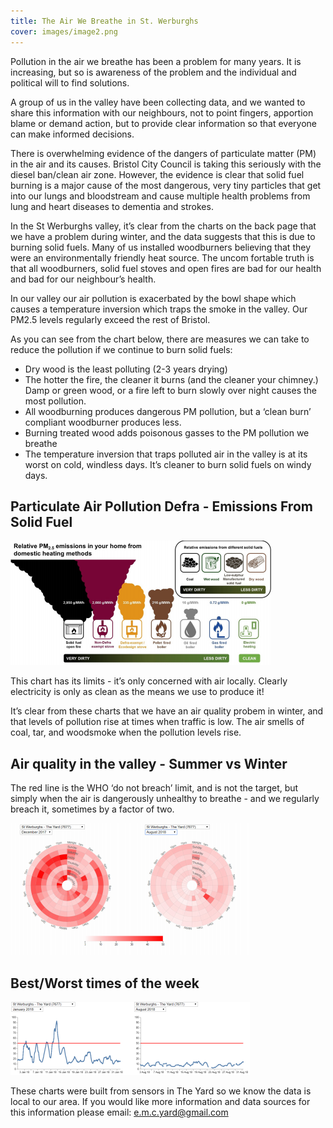 ```yaml
---
title: The Air We Breathe in St. Werburghs
cover: images/image2.png
---
```



Pollution in the air we breathe has been a problem for many years. It is increasing, but so is awareness of the problem and the individual and political will to find solutions. 

A group of us in the valley have been collecting data, and we wanted to share this information with our neighbours, not to point fingers, apportion blame or demand action, but to provide clear information so that everyone can make informed decisions. 

<!--more-->

There is overwhelming evidence of the dangers of particulate matter (PM) in the air and its causes. Bristol City Council is taking this seriously with the diesel ban/clean air zone. However, the evidence is clear that solid fuel burning is a major cause of the most dangerous, very tiny particles that get into our lungs and bloodstream and cause multiple health problems from lung and heart diseases to dementia and strokes. 

In the St Werburghs valley, it’s clear from the charts on the back page that we have a problem during winter, and the data suggests that this is due to burning solid fuels. Many of us installed woodburners believing that they were an environmentally friendly heat source. The uncom fortable truth is that all woodburners, solid fuel stoves and open fires are bad for our health and bad for our neighbour’s health. 

In our valley our air pollution is exacerbated by the bowl shape which causes a temperature inversion which traps the smoke in the valley. Our PM2.5 levels regularly exceed the rest of Bristol. 

As you can see from the chart below, there are measures we can take to reduce the pollution if we continue to burn solid fuels: 

- Dry wood is the least polluting (2-3 years drying) 
- The hotter the fire, the cleaner it burns (and the cleaner your chimney.) Damp or green wood, or a fire left to burn slowly over night causes the most pollution. 
- All woodburning produces dangerous PM pollution, but a ‘clean burn’ compliant woodburner produces less. 
- Burning treated wood adds poisonous gasses to the PM pollution we breathe 
- The temperature inversion that traps polluted air in the valley is at its worst on cold, windless days. It’s cleaner to burn solid fuels on windy days. 

## Particulate Air Pollution Defra - Emissions From Solid Fuel 

![](images/image4.png)

This chart has its limits - it’s only concerned with air locally. Clearly electricity is only as clean as the means we use to produce it!

It’s clear from these charts that we have an air quality probem in winter, and that levels of pollution rise at times when traffic is low. The air smells of coal, tar, and woodsmoke when the pollution levels rise. 

## Air quality in the valley - Summer vs Winter

The red line is the WHO ‘do not breach’ limit, and is not the target, but simply when the air is dangerously unhealthy to breathe - and we regularly breach it, sometimes by a factor of two.

![](images/image1.png)

## Best/Worst times of the week

![](images/image3.png)

These charts were built from sensors in The Yard so we know the data is local to our area. If you would like more information and data sources for this information please email: e.m.c.yard@gmail.com